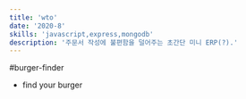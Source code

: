 ```yaml
---
title: 'wto'
date: '2020-8'
skills: 'javascript,express,mongodb'
description: '주문서 작성에 불편함을 덜어주는 초간단 미니 ERP(?).'
---
```


#burger-finder

- find your burger